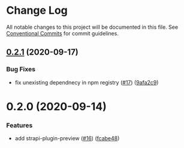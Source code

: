 # Change Log

All notable changes to this project will be documented in this file.
See [Conventional Commits](https://conventionalcommits.org) for commit guidelines.

## [0.2.1](https://github.com/VirtusLab/strapi-molecules/compare/strapi-plugin-versioning@0.2.0...strapi-plugin-versioning@0.2.1) (2020-09-17)


### Bug Fixes

* fix unexisting dependnecy in npm registry ([#17](https://github.com/VirtusLab/strapi-molecules/issues/17)) ([9afa2c9](https://github.com/VirtusLab/strapi-molecules/commit/9afa2c97c52c9586e842ce54f2fda105b1fe274f))





# 0.2.0 (2020-09-14)


### Features

* add strapi-plugin-preview ([#16](https://github.com/VirtusLab/strapi-molecules/issues/16)) ([fcabe48](https://github.com/VirtusLab/strapi-molecules/commit/fcabe488004560ae8b7ac58087b33d7378445253))
